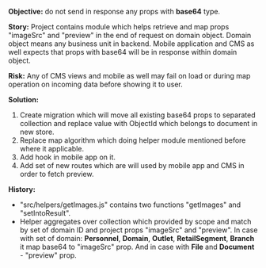 **Objective:** do not send in response any props with **base64** type.

**Story:** 
Project contains module which helps retrieve and map props "imageSrc" and "preview" in the end of request on domain object.
Domain object means any business unit in backend. Mobile application and CMS as well expects that props with base64 will be in response within domain object.

**Risk:**
Any of CMS views and mobile as well may fail on load or during map operation on incoming data before showing it to user.

**Solution:**
1. Create migration which will move all existing base64 props to separated collection and replace value with ObjectId which belongs to document in new store.
2. Replace map algorithm which doing helper module mentioned before where it applicable.
3. Add hook in mobile app on it.
4. Add set of new routes which are will used by mobile app and CMS in order to fetch preview.

**History:**
 - "src/helpers/getImages.js" contains two functions "getImages" and "setIntoResult".
 - Helper aggregates over collection which provided by scope and match by set of domain ID and project props "imageSrc" and "preview".
 In case with set of domain: **Personnel**, **Domain**, **Outlet**, **RetailSegment**, **Branch** it map base64 to "imageSrc" prop. And in case with **File** and **Document** - "preview" prop.
 
